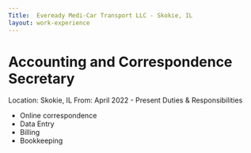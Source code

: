 ```yaml
---
Title:  Eveready Medi-Car Transport LLC - Skokie, IL
layout: work-experience
---
```


# Accounting and Correspondence Secretary
Location: Skokie, IL
From: April 2022 - Present
Duties & Responsibilities 

- Online correspondence
- Data Entry
- Billing
- Bookkeeping